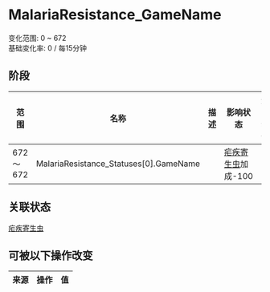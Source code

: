 # MalariaResistance_GameName  
变化范围: 0 ~ 672  
基础变化率: 0 / 每15分钟  
## 阶段  
范围  |  名称  |  描述  |  影响状态  |  影响动作  
----  |  ----  |  ----  |  ----  |  ----  
672 ～ 672  |  MalariaResistance_Statuses[0].GameName  |    |  [疟疾寄生虫](ParasiteMalaria.md)加成-100  |    
## 关联状态  
[疟疾寄生虫](ParasiteMalaria.md)  
## 可被以下操作改变  
来源  |  操作  |  值  
----  |  ----  |  ----  
